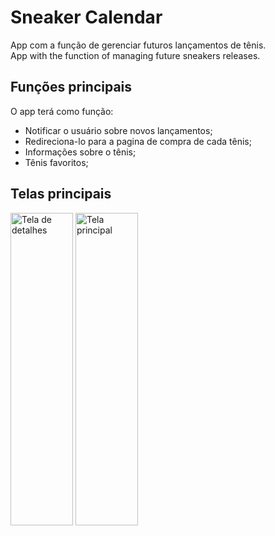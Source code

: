 # Sneaker Calendar 

App com a função de gerenciar futuros lançamentos de tênis.</br>
App with the function of managing future sneakers releases.

## Funções principais

O app terá como função:
 - Notificar o usuário sobre novos lançamentos;
 - Redireciona-lo para a pagina de compra de cada tênis;
 - Informações sobre o tênis;
 - Tênis favoritos;
 
 

## Telas principais
<a href="https://ibb.co/rwxyh7t"><img src="https://i.ibb.co/fxk0W1S/Whats-App-Image-2020-07-21-at-12-10-24.jpg" alt="Tela de detalhes" border="0" height="500" width="100"></a>
<a href="https://ibb.co/FH2Zjp0"><img src="https://i.ibb.co/41zv5kY/Whats-App-Image-2020-07-21-at-12-10-27.jpg" alt="Tela principal" border="0"  height="500" width="100"></a>
